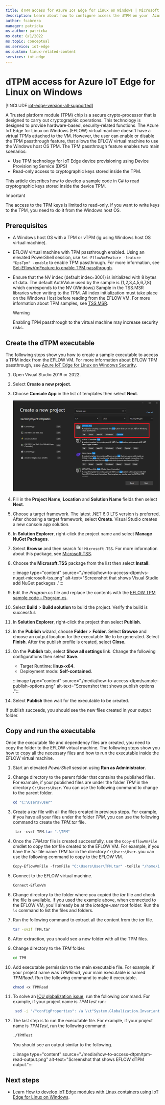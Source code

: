 ```yaml
---
title: dTPM access for Azure IoT Edge for Linux on Windows | Microsoft Docs
description: Learn about how to configure access the dTPM on your  Azure IoT Edge for Linux on Windows virtual machine.
author: fcabrera
manager: patricka
ms.author: patricka
ms.date: 8/1/2022
ms.topic: conceptual
ms.service: iot-edge
ms.custom: linux-related-content
services: iot-edge
---
```


# dTPM access for Azure IoT Edge for Linux on Windows

[!INCLUDE [iot-edge-version-all-supported](includes/iot-edge-version-all-supported.md)]

A Trusted platform module (TPM) chip is a secure crypto-processor that is designed to carry out cryptographic operations. This technology is designed to provide hardware-based, security-related functions. The Azure IoT Edge for Linux on Windows (EFLOW) virtual machine doesn't have a virtual TPMs attached to the VM. However, the user can enable or disable the TPM passthrough feature, that allows the EFLOW virtual machine to use the Windows host OS TPM. The TPM passthrough feature enables two main scenarios:

- Use TPM technology for IoT Edge device provisioning using Device Provisioning Service (DPS)
- Read-only access to cryptographic keys stored inside the TPM. 

This article describes how to develop a sample code in C# to read cryptographic keys stored inside the device TPM. 

> [!IMPORTANT]
> The access to the TPM keys is limited to read-only. If you want to write keys to the TPM, you need to do it from the Windows host OS. 

## Prerequisites

- A Windows host OS with a TPM or vTPM (ig using Windows host OS virtual machine).
- EFLOW virtual machine with TPM passthrough enabled. Using an elevated PowerShell session, use `Set-EflowVmFeature -feature "DpsTpm" -enable` to enable TPM passthrough. For more information, see [Set-EflowVmFeature to enable TPM passthrough](./reference-iot-edge-for-linux-on-windows-functions.md#set-eflowvmfeature).
- Ensure that the NV index (default index=3001) is initialized with 8 bytes of data. The default AuthValue used by the sample is {1,2,3,4,5,6,7,8} which corresponds to the NV (Windows) Sample in the TSS.MSR libraries when writing to the TPM. All index initialization must take place on the Windows Host before reading from the EFLOW VM. For more information about TPM samples, see [TSS.MSR](https://github.com/microsoft/TSS.MSR).

    > [!WARNING]
    > Enabling TPM passthrough to the virtual machine may increase security risks.
    
## Create the dTPM executable

The following steps show you how to create a sample executable to access a TPM index from the EFLOW VM. For more information about EFLOW TPM passthrough, see [Azure IoT Edge for Linux on Windows Security](./iot-edge-for-linux-on-windows-security.md).

1. Open Visual Studio 2019 or 2022.

1. Select **Create a new project**.

1. Choose **Console App** in the list of templates then select **Next**. 

    ![Visual Studio create new solution](./media/how-to-access-dtpm/vs-new-solution.png)

1. Fill in the **Project Name**, **Location** and **Solution Name** fields then select **Next**.

1. Choose a target framework. The latest .NET 6.0 LTS version is preferred. After choosing a target framework, select **Create**. Visual Studio creates a new console app solution.

1. In **Solution Explorer**, right-click the project name and select **Manage NuGet Packages**.

1. Select **Browse** and then search for `Microsoft.TSS`. For more information about this package, see [Microsoft.TSS](https://www.nuget.org/packages/Microsoft.TSS).

1. Choose the **Microsoft.TSS** package from the list then select **Install**.

   :::image type="content" source="./media/how-to-access-dtpm/vs-nuget-microsoft-tss.png" alt-text="Screenshot that shows Visual Studio add NuGet packages .":::

1. Edit the *Program.cs* file and replace the contents with the [EFLOW TPM sample code - Program.cs](https://raw.githubusercontent.com/Azure/iotedge-eflow/main/samples/tpm-read-nv/Program.cs).

1. Select **Build** > **Build solution** to build the project.  Verify the build is successful.

1. In **Solution Explorer**, right-click the project then select **Publish**.

1. In the **Publish** wizard, choose **Folder** > **Folder**. Select **Browse** and choose an output location for the executable file to be generated.  Select **Finish**. After the publish profile is created, select **Close**.

1. On the **Publish** tab, select **Show all settings** link. Change the following configurations then select **Save**. 
    - Target Runtime:  **linux-x64**.
    - Deployment mode: **Self-contained**.
    
   :::image type="content" source="./media/how-to-access-dtpm/sample-publish-options.png" alt-text="Screenshot that shows publish options .":::
 
1. Select **Publish** then wait for the executable to be created. 

If publish succeeds, you should see the new files created in your output folder.

## Copy and run the executable
Once the executable file and dependency files are created, you need to copy the folder to the EFLOW virtual machine. The following steps show you how to copy all the necessary files and how to run the executable inside the EFLOW virtual machine.

1. Start an elevated *PowerShell* session using **Run as Administrator**.

1. Change directory to the parent folder that contains the published files. 
    For example, if your published files are under the folder *TPM* in the directory `C:\Users\User`.  You can use the following command to change to the parent folder.
    ```powershell
    cd "C:\Users\User"
    ```

1. Create a *tar* file with all the files created in previous steps.
    For example, if you have all your files under the folder _TPM_, you can use the following command to create the _TPM.tar_ file.
    ```powershell
     tar -cvzf TPM.tar ".\TPM"
    ```

1. Once the *TPM.tar* file is created successfully, use the `Copy-EflowVmFile` cmdlet to copy the *tar* file created to the EFLOW VM.
    For example, if you have the _tar_ file name _TPM.tar_ in the directory `C:\Users\User`. you can use the following command to copy to the EFLOW VM.
    ```powershell
    Copy-EflowVmFile -fromFile "C:\Users\User\TPM.tar" -toFile "/home/iotedge-user/" -pushFile
    ```

1. Connect to the EFLOW virtual machine.
     ```powershell
    Connect-EflowVm
    ```

1. Change directory to the folder where you copied the *tar* file and check the file is available. If you used the example above, when connected to the EFLOW VM, you'll already be at the *iotedge-user* root folder. Run the `ls` command to list the files and folders.

1. Run the following command to extract all the content from the _tar_ file.
    ```bash
    tar -xvzf TPM.tar
    ```

1. After extraction, you should see a new folder with all the TPM files. 
1. Change directory to the *TPM* folder.
    ```bash
    cd TPM
    ```

1. Add executable permission to the main executable file. For example, if your project name was *TPMRead*, your main executable is named *TPMRead*. Run the following command to make it executable.
    ```bash
    chmod +x TPMRead
    ```

1. To solve an [ICU globalization issue](https://github.com/dotnet/core/issues/2186#issuecomment-472629489), run the following command. For example, if your project name is *TPMTest* run:
    ```bash
     sed -i '/"configProperties": /a \\t"System.Globalization.Invariant\": true,' TPMTest.runtimeconfig.json
    ```

1. The last step is to run the executable file. For example, if your project name is *TPMTest*, run the following command:
    ```bash
    ./TPMTest
    ```
    You should see an output similar to the following.

   :::image type="content" source="./media/how-to-access-dtpm/tpm-read-output.png" alt-text="Screenshot that shows EFLOW dTPM output.":::

## Next steps

* Learn [How to develop IoT Edge modules with Linux containers using IoT Edge for Linux on Windows](./tutorial-develop-for-linux-on-windows.md). 
